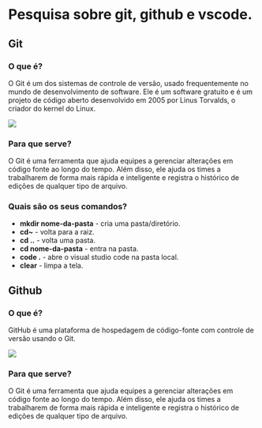 # Pesquisa sobre git, github e vscode. 

## Git

### O que é? 

O Git é um dos sistemas de controle de versão, usado frequentemente no mundo de desenvolvimento de software. Ele é um software gratuito e é um projeto de código aberto desenvolvido em 2005 por Linus Torvalds, o criador do kernel do Linux.

![](https://encrypted-tbn0.gstatic.com/images?q=tbn:ANd9GcSS370oYnzzk2xsD56QsKENSrQEwZ8-jZIBTfPbqsYmNg&s)

### Para que serve?

O Git é uma ferramenta que ajuda equipes a gerenciar alterações em código fonte ao longo do tempo. Além disso, ele ajuda os times a trabalharem de forma mais rápida e inteligente e registra o histórico de edições de qualquer tipo de arquivo.

### Quais são os seus comandos? 

* **mkdir nome-da-pasta** - cria uma pasta/diretório.
* **cd~** - volta para a raiz.
* **cd ..** - volta uma pasta.
* **cd nome-da-pasta** - entra na pasta.
* **code .** - abre o visual studio code na pasta local.
* **clear** - limpa a tela.

## Github 

### O que é? 

GitHub é uma plataforma de hospedagem de código-fonte com controle de versão usando o Git.

![](https://encrypted-tbn0.gstatic.com/images?q=tbn:ANd9GcRdLzNyARN6nxhLH4zbdtB2sdrKajUgA9fs3__BhABwDA&s)

### Para que serve?

O Git é uma ferramenta que ajuda equipes a gerenciar alterações em código fonte ao longo do tempo. Além disso, ele ajuda os times a trabalharem de forma mais rápida e inteligente e registra o histórico de edições de qualquer tipo de arquivo.








